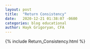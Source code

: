 ```yaml
---
layout: post
title:  "Return Consistency"
date:   2020-12-21 01:38:07 -0600
categories: blog educational
author: Hayk Grigoryan, CFA
---
```


{% include Return_Consistency.html %}